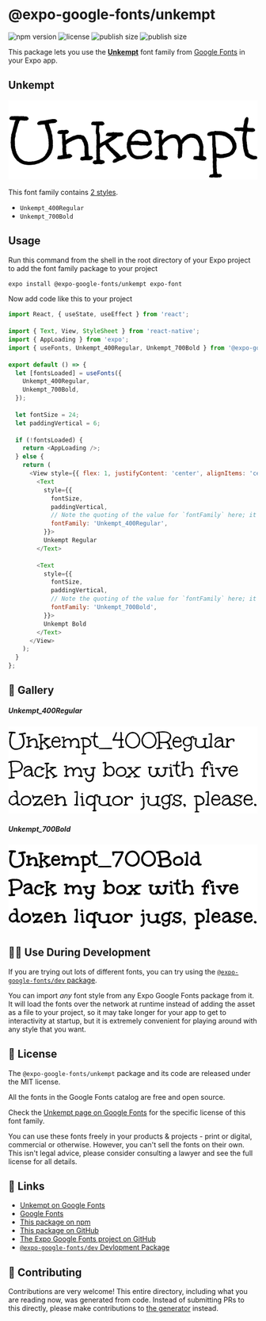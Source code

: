 # @expo-google-fonts/unkempt

![npm version](https://flat.badgen.net/npm/v/@expo-google-fonts/unkempt)
![license](https://flat.badgen.net/github/license/expo/google-fonts)
![publish size](https://flat.badgen.net/packagephobia/install/@expo-google-fonts/unkempt)
![publish size](https://flat.badgen.net/packagephobia/publish/@expo-google-fonts/unkempt)

This package lets you use the [**Unkempt**](https://fonts.google.com/specimen/Unkempt) font family from [Google Fonts](https://fonts.google.com/) in your Expo app.

## Unkempt

![Unkempt](./font-family.png)

This font family contains [2 styles](#-gallery).

- `Unkempt_400Regular`
- `Unkempt_700Bold`

## Usage

Run this command from the shell in the root directory of your Expo project to add the font family package to your project
```sh
expo install @expo-google-fonts/unkempt expo-font
```

Now add code like this to your project
```js
import React, { useState, useEffect } from 'react';

import { Text, View, StyleSheet } from 'react-native';
import { AppLoading } from 'expo';
import { useFonts, Unkempt_400Regular, Unkempt_700Bold } from '@expo-google-fonts/unkempt';

export default () => {
  let [fontsLoaded] = useFonts({
    Unkempt_400Regular,
    Unkempt_700Bold,
  });

  let fontSize = 24;
  let paddingVertical = 6;

  if (!fontsLoaded) {
    return <AppLoading />;
  } else {
    return (
      <View style={{ flex: 1, justifyContent: 'center', alignItems: 'center' }}>
        <Text
          style={{
            fontSize,
            paddingVertical,
            // Note the quoting of the value for `fontFamily` here; it expects a string!
            fontFamily: 'Unkempt_400Regular',
          }}>
          Unkempt Regular
        </Text>

        <Text
          style={{
            fontSize,
            paddingVertical,
            // Note the quoting of the value for `fontFamily` here; it expects a string!
            fontFamily: 'Unkempt_700Bold',
          }}>
          Unkempt Bold
        </Text>
      </View>
    );
  }
};

```

## 🔡 Gallery

##### Unkempt_400Regular
![Unkempt_400Regular](./Unkempt_400Regular.ttf.png)

##### Unkempt_700Bold
![Unkempt_700Bold](./Unkempt_700Bold.ttf.png)


## 👩‍💻 Use During Development

If you are trying out lots of different fonts, you can try using the [`@expo-google-fonts/dev` package](https://github.com/expo/google-fonts/tree/master/font-packages/dev#readme).

You can import *any* font style from any Expo Google Fonts package from it. It will load the fonts
over the network at runtime instead of adding the asset as a file to your project, so it may take longer
for your app to get to interactivity at startup, but it is extremely convenient
for playing around with any style that you want.

## 📖 License

The `@expo-google-fonts/unkempt` package and its code are released under the MIT license.

All the fonts in the Google Fonts catalog are free and open source.

Check the [Unkempt page on Google Fonts](https://fonts.google.com/specimen/Unkempt) for the specific license of this font family.

You can use these fonts freely in your products & projects - print or digital, commercial or otherwise. However, you can't sell the fonts on their own. This isn't legal advice, please consider consulting a lawyer and see the full license for all details.

## 🔗 Links

- [Unkempt on Google Fonts](https://fonts.google.com/specimen/Unkempt)
- [Google Fonts](https://fonts.google.com/)
- [This package on npm](https://www.npmjs.com/package/@expo-google-fonts/unkempt)
- [This package on GitHub](https://github.com/expo/google-fonts/tree/master/font-packages/unkempt)
- [The Expo Google Fonts project on GitHub](https://github.com/expo/google-fonts)
- [`@expo-google-fonts/dev` Devlopment Package](https://github.com/expo/google-fonts/tree/master/font-packages/dev)

## 🤝 Contributing

Contributions are very welcome! This entire directory, including what you are reading now, was generated from code. Instead of submitting PRs to this directly, please make contributions to [the generator](https://github.com/expo/google-fonts/tree/master/packages/generator) instead.
